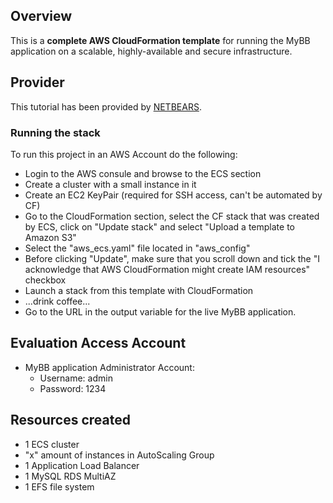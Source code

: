 ## Overview

This is a **complete AWS CloudFormation template** for running the MyBB application on a scalable, highly-available and secure infrastructure.

## Provider
This tutorial has been provided by [NETBEARS](https://netbears.ro/).

### Running the stack

To run this project in an AWS Account do the following:

- Login to the AWS consule and browse to the ECS section
- Create a cluster with a small instance in it
- Create an EC2 KeyPair (required for SSH access, can't be automated by CF)
- Go to the CloudFormation section, select the CF stack that was created by ECS, click on "Update stack" and select "Upload a template to Amazon S3"
- Select the "aws_ecs.yaml" file located in "aws_config"
- Before clicking "Update", make sure that you scroll down and tick the "I acknowledge that AWS CloudFormation might create IAM resources" checkbox
- Launch a stack from this template with CloudFormation
- ...drink coffee...
- Go to the URL in the output variable for the live MyBB application.

## Evaluation Access Account

- MyBB application Administrator Account:
    - Username: admin
    - Password: 1234

## Resources created
- 1 ECS cluster
- "x" amount of instances in AutoScaling Group
- 1 Application Load Balancer
- 1 MySQL RDS MultiAZ
- 1 EFS file system
